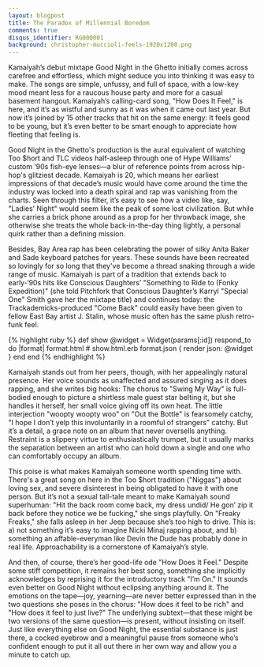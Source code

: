 ```yaml
---
layout: blogpost
title: The Paradox of Millennial Boredom
comments: true
disqus_identifier: RG000001
background: christopher-muccioli-feels-1920x1200.png
---
```


Kamaiyah’s debut mixtape Good Night in the Ghetto initially comes across carefree and effortless, which might seduce you into thinking it was easy to make. The songs are simple, unfussy, and full of space, with a low-key mood meant less for a raucous house party and more for a casual basement hangout. Kamaiyah’s calling-card song, "How Does It Feel," is here, and it’s as wistful and sunny as it was when it came out last year. But now it’s joined by 15 other tracks that hit on the same energy: It feels good to be young, but it’s even better to be smart enough to appreciate how fleeting that feeling is.

Good Night in the Ghetto's production is the aural equivalent of watching Too $hort and TLC videos half-asleep through one of Hype Williams’ custom ’90s fish-eye lenses—a blur of reference points from across hip-hop's glitziest decade. Kamaiyah is 20, which means her earliest impressions of that decade’s music would have come around the time the industry was locked into a death spiral and rap was vanishing from the charts. Seen through this filter, it’s easy to see how a video like, say, "Ladies’ Night" would seem like the peak of some lost civilization. But while she carries a brick phone around as a prop for her throwback image, she otherwise she treats the whole back-in-the-day thing lightly, a personal quirk rather than a defining mission.

Besides, Bay Area rap has been celebrating the power of silky Anita Baker and Sade keyboard patches for years. These sounds have been recreated so lovingly for so long that they've become a thread snaking through a wide range of music. Kamaiyah is part of a tradition that extends back to early-‘90s hits like Conscious Daughters’ "Something to Ride to (Fonky Expedition)" (she told Pitchfork that Conscious Daughter’s Karryl "Special One" Smith gave her the mixtape title) and continues today: the Trackademicks-produced "Come Back" could easily have been given to fellow East Bay artist J. Stalin, whose music often has the same plush retro-funk feel.

{% highlight ruby %}
def show
  @widget = Widget(params[:id])
  respond_to do |format|
    format.html # show.html.erb
    format.json { render json: @widget }
  end
end
{% endhighlight %}

Kamaiyah stands out from her peers, though, with her appealingly natural presence. Her voice sounds as unaffected and assured singing as it does rapping, and she writes big hooks: The chorus to "Swing My Way" is full-bodied enough to picture a shirtless male guest star belting it, but she handles it herself, her small voice giving off its own heat. The little interjection "woopty woopty woo" on "Out the Bottle" is fearsomely catchy, "I hope I don’t yelp this involuntarily in a roomful of strangers" catchy. But it’s a detail, a grace note on an album that never oversells anything. Restraint is a slippery virtue to enthusiastically trumpet, but it usually marks the separation between an artist who can hold down a single and one who can comfortably occupy an album.

This poise is what makes Kamaiyah someone worth spending time with. There's a great song on here in the Too $hort tradition ("Niggas") about loving sex, and severe disinterest in being obligated to have it with one person. But it’s not a sexual tall-tale meant to make Kamaiyah sound superhuman: "Hit the back room come back, my dress undid/ He gon’ zip it back before they notice we be fucking," she sings playfully. On "Freaky Freaks," she falls asleep in her Jeep because she’s too high to drive. This is: a) not something it’s easy to imagine Nicki Minaj rapping about, and b) something an affable-everyman like Devin the Dude has probably done in real life. Approachability is a cornerstone of Kamaiyah’s style.

And then, of course, there’s her good-life ode "How Does It Feel." Despite some stiff competition, it remains her best song, something she implicitly acknowledges by reprising it for the introductory track "I’m On." It sounds even better on Good Night without eclipsing anything around it. The emotions on the tape—joy, yearning—are never better expressed than in the two questions she poses in the chorus: "How does it feel to be rich" and "How does it  feel to just live?" The underlying subtext—that these might be two versions of the same question—is present, without insisting on itself. Just like everything else on Good Night, the essential substance is just there, a cocked eyebrow and a meaningful pause from someone who’s confident enough to put it all out there in her own way and allow you a minute to catch up.
